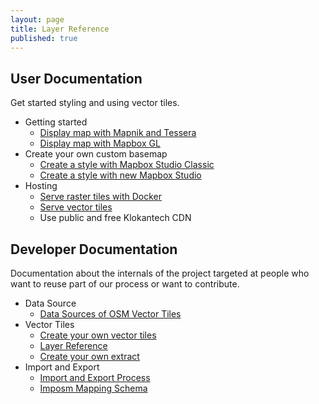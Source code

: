 ```yaml
---
layout: page
title: Layer Reference
published: true
---
```


## User Documentation

Get started styling and using vector tiles.

- Getting started
  - [Display map with Mapnik and Tessera](/docs/get-started.html)
  - [Display map with Mapbox GL](/docs/display-map-with-mapbox-gl.html)
- Create your own custom basemap
  - [Create a style with Mapbox Studio Classic](/docs/create-map-with-mapbox-studio-classic.html)
  - [Create a style with new Mapbox Studio](/docs/create-map-with-mapbox-studio.html)
- Hosting
  - [Serve raster tiles with Docker](/docs/serve-raster-tiles-docker.html)
  - [Serve vector tiles](/docs/serve-vector-tiles.html)
  - Use public and free Klokantech CDN

## Developer Documentation

Documentation about the internals of the project targeted at people
who want to reuse part of our process or want to contribute.

- Data Source
  - [Data Sources of OSM Vector Tiles](/docs/data-sources.html)
- Vector Tiles
  - [Create your own vector tiles](/docs/own-vector-tiles.html)
  - [Layer Reference](/docs/layer-reference.html)
  - [Create your own extract](/docs/extracts.html)
- Import and Export
  - [Import and Export Process](/docs/import-export-process.html)
  - [Imposm Mapping Schema](/docs/imposm-schema.html)
